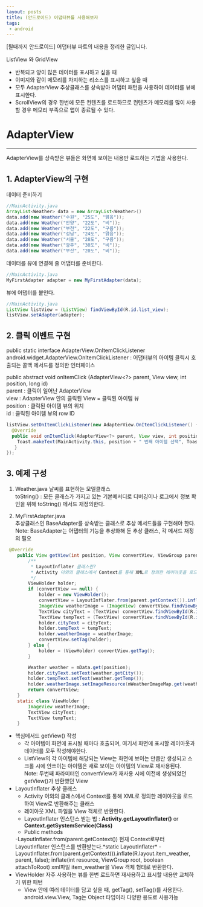 ```yaml
---
layout: posts
title: (안드로이드) 어댑터뷰를 사용해보자
tags:
 - android
---
```


[될때까지 안드로이드] 어댑터뷰 파트의 내용을 정리한 글입니다.

ListView 와 GridView 
- 반복되고 양이 많은 데이터를 표시하고 싶을 때
- 이미지와 같이 메모리를 차지하는 리소스를 표시하고 싶을 때    
- 모두 AdapterView 추상클래스를 상속받아 어댑터 패턴을 사용하여 데이터를 뷰에 표시한다.
- ScrollView의 경우 한번에 모든 컨텐츠를 로드하므로 컨텐츠가 메모리를 많이 사용할 경우 메모리 부족으로 앱이 종료될 수 있다.

# AdapterView
---
AdapterView를 상속받은 뷰들은 화면에 보이는 내용만 로드하는 기법을 사용한다.

## 1. AdapterView의 구현

데이터 준비하기
```java
//MainActivity.java
ArrayList<Weather> data = new ArrayList<Weather>()
data.add(new Weather("수원", "25도", "맑음"));
data.add(new Weather("안양", "22도", "비"));
data.add(new Weather("부천", "22도", "구름"));
data.add(new Weather("성남", "24도", "맑음"));
data.add(new Weather("서울", "28도", "구름"));
data.add(new Weather("광주", "30도", "비"));
data.add(new Weather("부산", "20도", "비"));
```

데이터를 뷰에 연결해 줄 어댑터를 준비한다.

```java
//MainActivity.java
MyFirstAdapter adapter = new MyFirstAdapter(data);
```

뷰에 어댑터를 붙인다.
```java
//MainActivity.java
ListView listView = (ListView) findViewById(R.id.list_view);
listView.setAdapter(adapter);
```

## 2. 클릭 이벤트 구현    
public static interface AdapterView.OnItemClickListener      
<span class="clr-grey">android.widget.AdapterView.OnItemClickListener : 어댑터뷰의 아이템 클릭시 호출되는 콜백 메서드를 정의한 인터페이스</span>

public abstract void onItemClick (AdapterView<?> parent, View view, int position, long id)     
<span class="clr-grey">
parent : 클릭이 일어난 AdapterView    
view : AdapterView 안의 클릭된 View = 클릭된 아이템 뷰    
position : 클릭된 아이템 뷰의 위치    
id : 클릭된 아이템 뷰의 row ID
</span>
```java
listView.setOnItemClickListener(new AdapterView.OnItemClickListener() {
  @Override
  public void onItemClick(AdapterView<?> parent, View view, int position, long id) {
    Toast.makeText(MainActivity.this, position + " 번째 아이템 선택", Toast.LENGTH_SHORT).show();
   }
});
```

## 3. 예제 구성

1. Weather.java
날씨를 표현하는 모델클래스    
<span class="clr-grey"> toString() : 모든 클래스가 가지고 있는 기본메서디로 디버깅이나 로그에서 정보 확인을 위해 toString() 메서드 재정의한다. </span>

2. MyFirstAdapter.java    
추상클래스인 BaseAdapter를 상속받는 클래스로 추상 메서드들을 구현해야 한다.    
<span class="clr-grey"> Note: BaseAdapter는 어댑터의 기능을 추상화해 둔 추상 클래스, 각 메서드 재정의 필요 </span>

```java
 @Override
    public View getView(int position, View convertView, ViewGroup parent) {
        /**
         * LayoutInflater 클래스란?
         * Activity 이외의 클래스에서 Context를 통해 XML로 정의한 레이아웃을 로드하여 View로 반환해주는 클래스
         */
        ViewHolder holder;
        if (convertView == null) {
            holder = new ViewHolder();
            convertView = LayoutInflater.from(parent.getContext()).inflate(R.layout.item_weather, parent, false);
            ImageView weatherImage = (ImageView) convertView.findViewById(R.id.weather_image);
            TextView cityText = (TextView) convertView.findViewById(R.id.city_text);
            TextView tempText = (TextView) convertView.findViewById(R.id.temp_text);
            holder.cityText = cityText;
            holder.tempText = tempText;
            holder.weatherImage = weatherImage;
            convertView.setTag(holder);
        } else {
            holder = (ViewHolder) convertView.getTag();
        }

        Weather weather = mData.get(position);
        holder.cityText.setText(weather.getCity());
        holder.tempText.setText(weather.getTemp());
        holder.weatherImage.setImageResource(mWeatherImageMap.get(weather.getWeather()));
        return convertView;
    }
    static class ViewHolder {
        ImageView weatherImage;
        TextView cityText;
        TextView tempText;
    }
```
* 핵심메서드 getView() 작성    
    - 각 아이템이 화면에 표시될 때마다 호출되며, 여기서 화면에 표시할 레이아웃과 데이터를 모두 작성해야한다.    
    - ListView의 각 아이템에 해당되는 View는 화면에 보이는 만큼만 생성되고 스크롤 시에 안쓰이는 아이템은 새로 보이는 아이템의 View로 재사용된다.    
    <span class="clr-grey"> Note: 두번째 파라미터인 convertView가 재사용 시에 이전에 생성되었던 getView()가 반환했던 View </span>
* LayoutInflater 추상 클래스
    - Activity 이외의 클래스에서 Context를 통해 XML로 정의한 레이아웃을 로드하여 View로 반환해주는 클래스
    - 레이아웃 XML 파일을 View 객체로 반환한다.
    - LayoutInflater 인스턴스 받는 법 : **Activity.getLayoutInflater()** or **Context.getSystemService(Class)**
    - Public methods    
    <span class="clr-grey">
	    -LayoutInflater.from(parent.getContext())    
		현재 Context로부터 LayoutInflater 인스턴스를 반환받는다.*static LayoutInflater*    
        -LayoutInflater.from(parent.getContext()).inflate(R.layout.item_weather, parent, false);    
    	inflate(int resource, ViewGroup root, boolean attachToRoot)    
        xml파일 item_weather을 View 객체 형태로 반환한다.
    </span>
* ViewHolder
자주 사용하는 뷰를 한번 로드하면 재사용하고 표시할 내용만 교체하기 위한 패턴
    - View 안에 여러 데이터를 담고 싶을 때, getTag(), setTag()를 사용한다.    
    <span class="clr-grey">android.view.View, Tag는 Object 타입이라 다양한 용도로 사용가능</span>